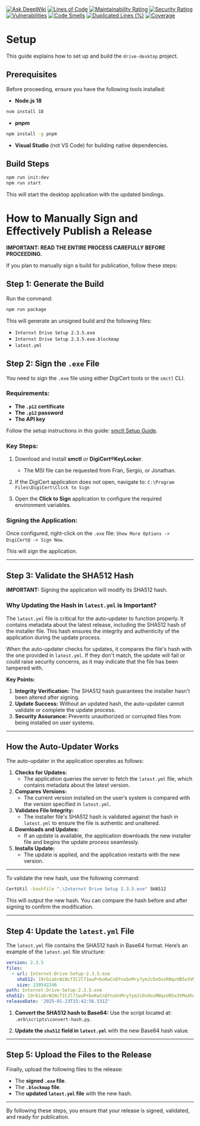 [![Ask DeepWiki](https://deepwiki.com/badge.svg)](https://deepwiki.com/internxt/drive-desktop)
[![Lines of Code](https://sonarcloud.io/api/project_badges/measure?project=internxt_drive-desktop&metric=ncloc)](https://sonarcloud.io/summary/new_code?id=internxt_drive-desktop)
[![Maintainability Rating](https://sonarcloud.io/api/project_badges/measure?project=internxt_drive-desktop&metric=sqale_rating)](https://sonarcloud.io/summary/new_code?id=internxt_drive-desktop)
[![Security Rating](https://sonarcloud.io/api/project_badges/measure?project=internxt_drive-desktop&metric=security_rating)](https://sonarcloud.io/summary/new_code?id=internxt_drive-desktop)
[![Vulnerabilities](https://sonarcloud.io/api/project_badges/measure?project=internxt_drive-desktop&metric=vulnerabilities)](https://sonarcloud.io/summary/new_code?id=internxt_drive-desktop)
[![Code Smells](https://sonarcloud.io/api/project_badges/measure?project=internxt_drive-desktop&metric=code_smells)](https://sonarcloud.io/summary/new_code?id=internxt_drive-desktop)
[![Duplicated Lines (%)](https://sonarcloud.io/api/project_badges/measure?project=internxt_drive-desktop&metric=duplicated_lines_density)](https://sonarcloud.io/summary/new_code?id=internxt_drive-desktop)
[![Coverage](https://sonarcloud.io/api/project_badges/measure?project=internxt_drive-desktop&metric=coverage)](https://sonarcloud.io/summary/new_code?id=internxt_drive-desktop)

# Setup

This guide explains how to set up and build the `drive-desktop` project.

## Prerequisites

Before proceeding, ensure you have the following tools installed:

- **Node.js 18**

```bash
nvm install 18
```

- **pnpm**

```bash
npm install -g pnpm
```

- **Visual Studio** (not VS Code) for building native dependencies.

## Build Steps

```bash
npm run init:dev
npm run start
```

This will start the desktop application with the updated bindings.

# How to Manually Sign and Effectively Publish a Release

**IMPORTANT: READ THE ENTIRE PROCESS CAREFULLY BEFORE PROCEEDING.**

If you plan to manually sign a build for publication, follow these steps:

## Step 1: Generate the Build

Run the command:

```bash
npm run package
```

This will generate an unsigned build and the following files:

- `Internxt Drive Setup 2.3.5.exe`
- `Internxt Drive Setup 2.3.5.exe.blockmap`
- `latest.yml`

## Step 2: Sign the `.exe` File

You need to sign the `.exe` file using either DigiCert tools or the `smctl` CLI.

### Requirements:

- **The `.p12` certificate**
- **The `.p12` password**
- **The API key**

Follow the setup instructions in this guide: [smctl Setup Guide](https://docs.digicert.com/en/digicert-keylocker/client-tools/signing-tools/smctl.html).

### Key Steps:

1. Download and install **smctl** or **DigiCert​​®​​ KeyLocker**.

   - The MSI file can be requested from Fran, Sergio, or Jonathan.

2. If the DigiCert application does not open, navigate to: `C:\Program Files\DigiCert\Click to Sign`

3. Open the **Click to Sign** application to configure the required environment variables.

### Signing the Application:

Once configured, right-click on the `.exe` file: `Show More Options -> DigiCert@ -> Sign Now`.

This will sign the application.

---

## Step 3: Validate the SHA512 Hash

**IMPORTANT:** Signing the application will modify its SHA512 hash.

### Why Updating the Hash in `latest.yml` is Important?

The `latest.yml` file is critical for the auto-updater to function properly. It contains metadata about the latest release, including the SHA512 hash of the installer file. This hash ensures the integrity and authenticity of the application during the update process.

When the auto-updater checks for updates, it compares the file's hash with the one provided in `latest.yml`. If they don't match, the update will fail or could raise security concerns, as it may indicate that the file has been tampered with.

**Key Points:**

1. **Integrity Verification:** The SHA512 hash guarantees the installer hasn't been altered after signing.
2. **Update Success:** Without an updated hash, the auto-updater cannot validate or complete the update process.
3. **Security Assurance:** Prevents unauthorized or corrupted files from being installed on user systems.

---

## How the Auto-Updater Works

The auto-updater in the application operates as follows:

1. **Checks for Updates:**
   - The application queries the server to fetch the `latest.yml` file, which contains metadata about the latest version.
2. **Compares Versions:**
   - The current version installed on the user’s system is compared with the version specified in `latest.yml`.
3. **Validates File Integrity:**
   - The installer file's SHA512 hash is validated against the hash in `latest.yml` to ensure the file is authentic and unaltered.
4. **Downloads and Updates:**
   - If an update is available, the application downloads the new installer file and begins the update process seamlessly.
5. **Installs Update:**
   - The update is applied, and the application restarts with the new version.

---

To validate the new hash, use the following command:

```bash
CertUtil -hashfile ".\Internxt Drive Setup 2.3.5.exe" SHA512
```

This will output the new hash. You can compare the hash before and after signing to confirm the modification.

---

## Step 4: Update the `latest.yml` File

The `latest.yml` file contains the SHA512 hash in Base64 format. Here’s an example of the `latest.yml` file structure:

```yaml
version: 2.3.5
files:
  - url: Internxt-Drive-Setup-2.3.5.exe
    sha512: 19rbiabrWiNcfIC2l71wuP+boKwCnEFnxbnMry7ymJcOvOosRNqvUB5o3VMeAhubsxV3qdSOOP6mSNpjo9xGCQ==
    size: 139542246
path: Internxt-Drive-Setup-2.3.5.exe
sha512: 19rbiabrWiNcfIC2l71wuP+boKwCnEFnxbnMry7ymJcOvOosRNqvUB5o3VMeAhubsxV3qdSOOP6mSNpjo9xGCQ==
releaseDate: '2025-01-23T15:42:56.531Z'
```

1. **Convert the SHA512 hash to Base64:** Use the script located at: `.erb\scripts\convert-hash.py`.

2. **Update the `sha512` field in `latest.yml`** with the new Base64 hash value.

---

## Step 5: Upload the Files to the Release

Finally, upload the following files to the release:

- The **signed `.exe` file**.
- The **`.blockmap` file**.
- The **updated `latest.yml` file** with the new hash.

---

By following these steps, you ensure that your release is signed, validated, and ready for publication.
